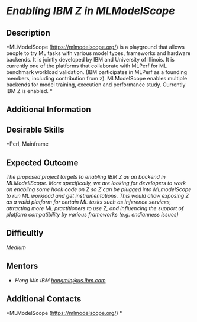 # *Enabling IBM Z in MLModelScope*

## Description
*MLModelScope (https://mlmodelscope.org/)  is a  playground that allows people to try ML tasks with various model types, frameworks and hardware backends. It is jointly developed by IBM and University of Illinois.  It is currently one of the platforms that collaborate with MLPerf for ML benchmark workload validation. (IBM participates in MLPerf as a founding members, including contribution from z).  MLModelScope enables multiple backends for model training, execution and performance study. Currently IBM Z is enabled.
*

## Additional Information


## Desirable Skills
*Perl, Mainframe

## Expected Outcome
*The proposed project targets to enabling IBM Z as an backend in MLModellScope. More specifically, we are looking for developers to work on enabling some hook code on Z so Z can be plugged into MLmodelScope to run ML workload and get instrumentations.  This would allow exposing Z as a valid platform for certain ML tasks such as inference services, attracting more ML practitioners to use Z, and influencing the support of platform compatibility by various frameworks (e.g. endianness issues)*

## Difficultly
*Medium*

## Mentors
  * *Hong Min  IBM  <hongmin@us.ibm.com>*
  
## Additional Contacts
*MLModelScope (https://mlmodelscope.org/) *
